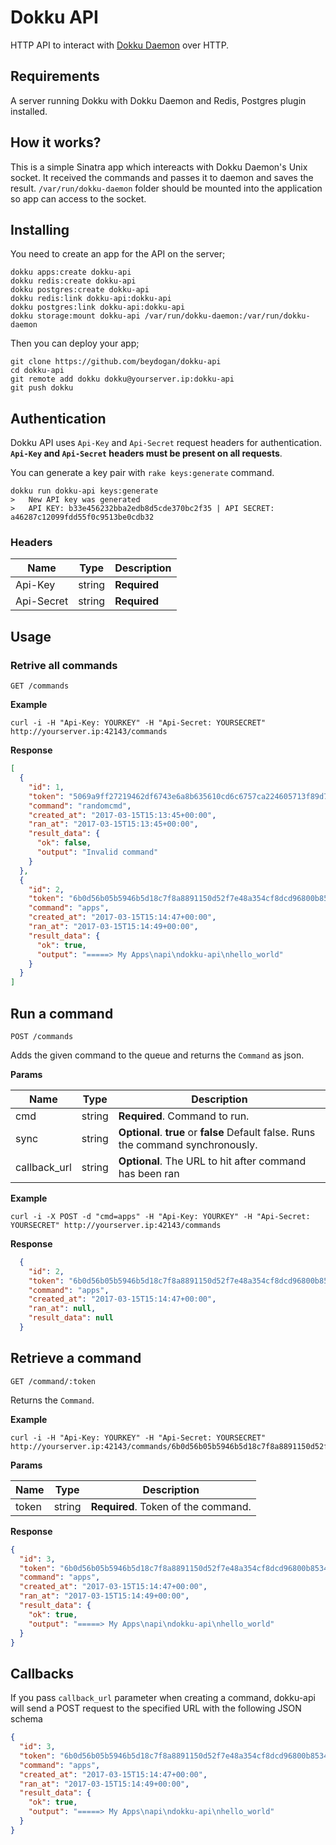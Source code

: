 # Dokku API

HTTP API to interact with  [Dokku Daemon](https://github.com/dokku/dokku-daemon) over HTTP.

## Requirements 

A server running Dokku with Dokku Daemon and Redis, Postgres plugin installed.

## How it works?

This is a simple Sinatra app which intereacts with Dokku Daemon's Unix socket. It received the commands and passes it to daemon and saves the result. `/var/run/dokku-daemon` folder should be mounted into the application so app can access to the socket.

## Installing

You need to create an app for the API on the server;

    dokku apps:create dokku-api
    dokku redis:create dokku-api
    dokku postgres:create dokku-api
    dokku redis:link dokku-api:dokku-api
    dokku postgres:link dokku-api:dokku-api
    dokku storage:mount dokku-api /var/run/dokku-daemon:/var/run/dokku-daemon
    
Then you can deploy your app;

    git clone https://github.com/beydogan/dokku-api
    cd dokku-api
    git remote add dokku dokku@yourserver.ip:dokku-api
    git push dokku


## Authentication

Dokku API uses `Api-Key` and `Api-Secret` request headers for authentication. **`Api-Key` and `Api-Secret` headers must be present on all requests**.

You can generate a key pair with `rake keys:generate` command.

    dokku run dokku-api keys:generate
    >   New API key was generated
    >   API KEY: b33e456232bba2edb8d5cde370bc2f35 | API SECRET: a46287c12099fdd55f0c9513be0cdb32
    

### Headers

| Name    | Type   | Description                                  |
| ------- | ------ | -------------------------------------------- |
| Api-Key    | string | **Required**                              |
| Api-Secret    | string | **Required**                              |

## Usage

### Retrive all commands

`GET /commands`
    
**Example**

    curl -i -H "Api-Key: YOURKEY" -H "Api-Secret: YOURSECRET" http://yourserver.ip:42143/commands

**Response**

```json
[
  {
    "id": 1,
    "token": "5069a9ff27219462df6743e6a8b635610cd6c6757ca224605713f89d7e3375be",
    "command": "randomcmd",
    "created_at": "2017-03-15T15:13:45+00:00",
    "ran_at": "2017-03-15T15:13:45+00:00",
    "result_data": {
      "ok": false,
      "output": "Invalid command"
    }
  },
  {
    "id": 2,
    "token": "6b0d56b05b5946b5d18c7f8a8891150d52f7e48a354cf8dcd96800b85340dcb3",
    "command": "apps",
    "created_at": "2017-03-15T15:14:47+00:00",
    "ran_at": "2017-03-15T15:14:49+00:00",
    "result_data": {
      "ok": true,
      "output": "=====> My Apps\napi\ndokku-api\nhello_world"
    }
  }
]
```

## Run a command

`POST /commands`

Adds the given command to the queue and returns the `Command` as json.

**Params**

| Name    | Type   | Description                                  |
| ------- | ------ | -------------------------------------------- |
| cmd    | string | **Required**. Command to run.       |
| sync    | string | **Optional**. **true** or **false** Default false. Runs the command synchronously.    |
| callback_url    | string | **Optional**. The URL to hit after command has been ran   |


**Example**

    curl -i -X POST -d "cmd=apps" -H "Api-Key: YOURKEY" -H "Api-Secret: YOURSECRET" http://yourserver.ip:42143/commands
    
**Response** 

```json
  {
    "id": 2,
    "token": "6b0d56b05b5946b5d18c7f8a8891150d52f7e48a354cf8dcd96800b85340dcb3",
    "command": "apps",
    "created_at": "2017-03-15T15:14:47+00:00",
    "ran_at": null,
    "result_data": null
  }
```


## Retrieve a command 

`GET /command/:token`

Returns the `Command`. 

**Example**

    curl -i -H "Api-Key: YOURKEY" -H "Api-Secret: YOURSECRET" http://yourserver.ip:42143/commands/6b0d56b05b5946b5d18c7f8a8891150d52f7e48a354cf8dcd96800b85340dcb3

**Params**

| Name    | Type   | Description                                  |
| ------- | ------ | -------------------------------------------- |
| token    | string | **Required**. Token of the command.       |

**Response** 
    
```json
{
  "id": 3,
  "token": "6b0d56b05b5946b5d18c7f8a8891150d52f7e48a354cf8dcd96800b85340dcb3",
  "command": "apps",
  "created_at": "2017-03-15T15:14:47+00:00",
  "ran_at": "2017-03-15T15:14:49+00:00",
  "result_data": {
    "ok": true,
    "output": "=====> My Apps\napi\ndokku-api\nhello_world"
  }
}
```


## Callbacks

If you pass `callback_url` parameter when creating a command, dokku-api will send a POST request to the specified URL with the following JSON schema
 
```json
{
  "id": 3,
  "token": "6b0d56b05b5946b5d18c7f8a8891150d52f7e48a354cf8dcd96800b85340dcb3",
  "command": "apps",
  "created_at": "2017-03-15T15:14:47+00:00",
  "ran_at": "2017-03-15T15:14:49+00:00",
  "result_data": {
    "ok": true,
    "output": "=====> My Apps\napi\ndokku-api\nhello_world"
  }
}
```

